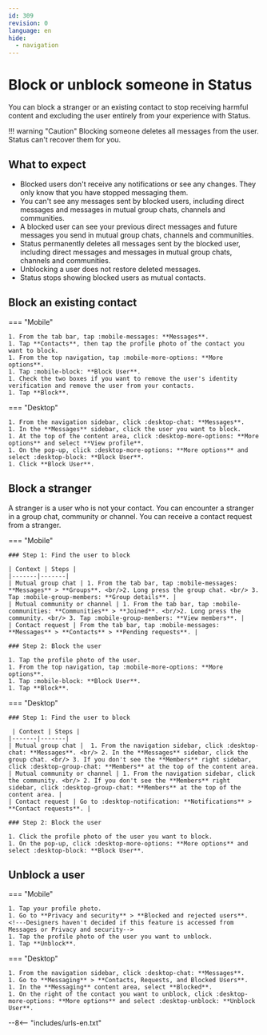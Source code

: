 ```yaml
---
id: 309
revision: 0
language: en
hide:
  - navigation
---
```


# Block or unblock someone in Status

You can block a stranger or an existing contact to stop receiving harmful content and excluding the user entirely from your experience with Status.

!!! warning "Caution"
    Blocking someone deletes all messages from the user. Status can't recover them for you.

## What to expect

- Blocked users don't receive any notifications or see any changes. They only know that you have stopped messaging them.
- You can't see any messages sent by blocked users, including direct messages and messages in mutual group chats, channels and communities.
- A blocked user can see your previous direct messages and future messages you send in mutual group chats, channels and communities.
- Status permanently deletes all messages sent by the blocked user, including direct messages and messages in mutual group chats, channels and communities.
- Unblocking a user does not restore deleted messages.
- Status stops showing blocked users as mutual contacts.
  
## Block an existing contact

=== "Mobile"

    1. From the tab bar, tap :mobile-messages: **Messages**.
    1. Tap **Contacts**, then tap the profile photo of the contact you want to block.
    1. From the top navigation, tap :mobile-more-options: **More options**.
    1. Tap :mobile-block: **Block User**.
    1. Check the two boxes if you want to remove the user's identity verification and remove the user from your contacts. 
    1. Tap **Block**.

=== "Desktop"

    1. From the navigation sidebar, click :desktop-chat: **Messages**.
    1. In the **Messages** sidebar, click the user you want to block.
    1. At the top of the content area, click :desktop-more-options: **More options** and select **View profile**.
    1. On the pop-up, click :desktop-more-options: **More options** and select :desktop-block: **Block User**.
    1. Click **Block User**.

## Block a stranger

A stranger is a user who is not your contact. You can encounter a stranger in a group chat, community or channel. You can receive a contact request from a stranger.

=== "Mobile"

    ### Step 1: Find the user to block

    | Context | Steps |
    |-------|-------|
    | Mutual group chat | 1. From the tab bar, tap :mobile-messages: **Messages** > **Groups**. <br/>2. Long press the group chat. <br/> 3. Tap :mobile-group-members: **Group details**. |
    | Mutual community or channel | 1. From the tab bar, tap :mobile-communities: **Communities** > **Joined**. <br/>2. Long press the community. <br/> 3. Tap :mobile-group-members: **View members**. |
    | Contact request | From the tab bar, tap :mobile-messages: **Messages** > **Contacts** > **Pending requests**. |

    ### Step 2: Block the user
    
    1. Tap the profile photo of the user.
    1. From the top navigation, tap :mobile-more-options: **More options**.
    1. Tap :mobile-block: **Block User**.
    1. Tap **Block**.

=== "Desktop"

    ### Step 1: Find the user to block
    
     | Context | Steps |
    |-------|-------|
    | Mutual group chat |  1. From the navigation sidebar, click :desktop-chat: **Messages**. <br/> 2. In the **Messages** sidebar, click the group chat. <br/> 3. If you don't see the **Members** right sidebar, click :desktop-group-chat: **Members** at the top of the content area. 
    | Mutual community or channel | 1. From the navigation sidebar, click the community. <br/> 2. If you don't see the **Members** right sidebar, click :desktop-group-chat: **Members** at the top of the content area. |
    | Contact request | Go to :desktop-notification: **Notifications** > **Contact requests**. |
 
    ### Step 2: Block the user 

    1. Click the profile photo of the user you want to block.
    1. On the pop-up, click :desktop-more-options: **More options** and select :desktop-block: **Block User**.

## Unblock a user

=== "Mobile"

    1. Tap your profile photo.
    1. Go to **Privacy and security** > **Blocked and rejected users**. <!---Designers haven't decided if this feature is accessed from Messages or Privacy and security-->
    1. Tap the profile photo of the user you want to unblock.
    1. Tap **Unblock**.

=== "Desktop"

    1. From the navigation sidebar, click :desktop-chat: **Messages**.
    1. Go to **Messaging** > **Contacts, Requests, and Blocked Users**.
    1. In the **Messaging** content area, select **Blocked**.
    1. On the right of the contact you want to unblock, click :desktop-more-options: **More options** and select :desktop-unblock: **Unblock User**.

--8<-- "includes/urls-en.txt"
